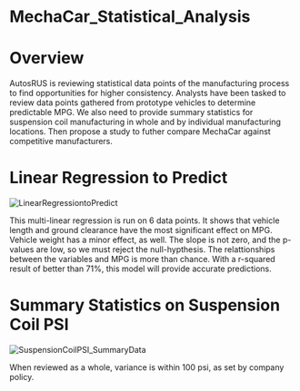 # MechaCar_Statistical_Analysis

# Overview

AutosRUS is reviewing statistical data points of the manufacturing process to find opportunities for higher consistency. Analysts have been tasked to review data points gathered from prototype vehicles to determine predictable MPG. We also need to provide summary statistics for suspension coil manufacturing in whole and by individual manufacturing locations. Then propose a study to futher compare MechaCar against competitive manufacturers.

# Linear Regression to Predict
![LinearRegressiontoPredict](https://user-images.githubusercontent.com/103863575/190531749-6e40c695-536b-4c80-82b4-9dbdae7f4815.png)

This multi-linear regression is run on 6 data points. It shows that vehicle length and ground clearance have the most significant effect on MPG. Vehicle weight has a minor effect, as well. The slope is not zero, and the p-values are low, so we must reject the null-hypthesis. The relattionships between the variables and MPG is more than chance. With a r-squared result of better than 71%, this model will provide accurate predictions.

# Summary Statistics on Suspension Coil PSI
![SuspensionCoilPSI_SummaryData](https://user-images.githubusercontent.com/103863575/190532003-cd6a7ee1-887f-4b86-8ccc-80f77b55d518.png)

When reviewed as a whole, variance is within 100 psi, as set by company policy.

